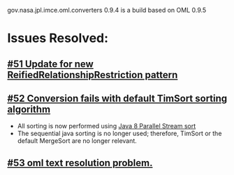 gov.nasa.jpl.imce.oml.converters 0.9.4 is a build based on OML 0.9.5

# Issues Resolved:

## [#51 Update for new ReifiedRelationshipRestriction pattern](https://github.com/JPL-IMCE/gov.nasa.jpl.imce.oml.converters/issues/51)

## [#52 Conversion fails with default TimSort sorting algorithm](https://github.com/JPL-IMCE/gov.nasa.jpl.imce.oml.converters/issues/52)

  - All sorting is now performed using [Java 8 Parallel Stream sort](https://docs.oracle.com/javase/8/docs/api/java/util/stream/Stream.html#sorted-java.util.Comparator-)
  - The sequential java sorting is no longer used; therefore, TimSort or the default MergeSort are no longer relevant.
 
## [#53 oml text resolution problem.](https://github.com/JPL-IMCE/gov.nasa.jpl.imce.oml.converters/issues/53)